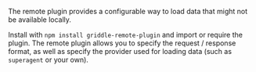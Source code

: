 The remote plugin provides a configurable way to load data that might not be available locally.

Install with `npm install griddle-remote-plugin` and import or require the
plugin. The remote plugin allows you to specify the request / response format,
as well as specify the provider used for loading data (such as `superagent` or 
your own).